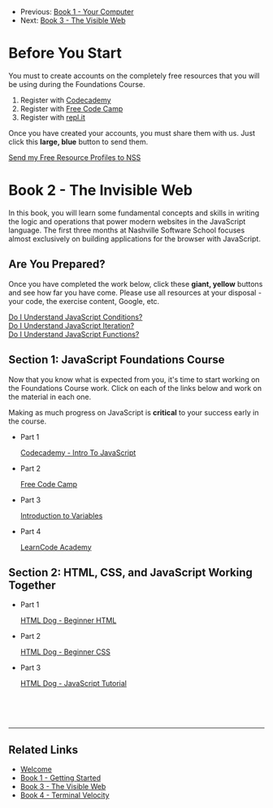 <nav>
    <ul class="list list--books">
        <li class="left">
            <span>Previous:</span> <a href="../book-1-your-computer">Book 1 - Your Computer</a>
        </li>
        <li class="right">
            <span>Next:</span> <a href="../book-3-the-visible-web">Book 3 - The Visible Web</a>
        </li>
    </ul>
</nav>

# Before You Start

You must to create accounts on the completely free resources that you will be using during the Foundations Course.

1. Register with [Codecademy](https://www.codecademy.com/register)
1. Register with [Free Code Camp](https://www.freecodecamp.org/signin)
1. Register with [repl.it](https://repl.it/signup)

Once you have created your accounts, you must share them with us. Just click this **large, blue** button to send them.

<div class="assessment">
    <a class="button blue"
       href="https://docs.google.com/forms/d/e/1FAIpQLScTx65ruOT4f6SDAnmTvcU1M2KZv_6fGsVXDxxOaGkUj9xnhQ/viewform?usp=sf_link"
       target="_blank">Send my Free Resource Profiles to NSS</a>
</div>

# Book 2 - The Invisible Web

In this book, you will learn some fundamental concepts and skills in writing the logic and operations that power modern websites in the JavaScript language. The first three months at Nashville Software School focuses almost exclusively on building applications for the browser with JavaScript.

## Are You Prepared?

Once you have completed the work below, click these **giant, yellow** buttons and see how far you have come. Please use all resources at your disposal - your code, the exercise content, Google, etc.

<div class="assessment">
    <a class="button yellow"
       href="https://repl.it/classroom/invite/WM91h85"
       target="_blank">Do I Understand JavaScript Conditions?</a>
</div>

<div class="assessment">
    <a class="button yellow"
       href="https://repl.it/classroom/invite/WXq31Wm"
       target="_blank">Do I Understand JavaScript Iteration?</a>
</div>

<div class="assessment">
    <a class="button yellow"
       href="https://repl.it/classroom/invite/XODnlYP"
       target="_blank">Do I Understand JavaScript Functions?</a>
</div>

## Section 1: JavaScript Foundations Course

Now that you know what is expected from you, it's time to start working on the Foundations Course work. Click on each of the links below and work on the material in each one.

Making as much progress on JavaScript is **critical** to your success early in the course.

<ul class="list list--doubleItems">
    <li class="listItem listItem--doubleItems">
        <p class="listItem__header">Part 1</p>
        <a href="./chapters/JS_CODECADEMY.html">Codecademy - Intro To JavaScript</a>
    </li>
    <li class="listItem listItem--doubleItems">
        <p class="listItem__header">Part 2</p>
        <a href="./chapters/JS_FREECODECAMP.html">Free Code Camp</a>
    </li>
</ul>



<ul class="list list--doubleItems">
    <li class="listItem listItem--doubleItems">
        <p class="listItem__header">Part 3</p>
        <a href="./chapters/JS_REPL_VARIABLES.html">Introduction to Variables</a>
    </li>
    <li class="listItem listItem--doubleItems">
        <p class="listItem__header">Part 4</p>
        <a href="./chapters/JS_LEARNCODE.html">LearnCode Academy</a>
    </li>
</ul>

## Section 2: HTML, CSS, and JavaScript Working Together

<ul class="list list--doubleItems">
    <li class="listItem listItem--doubleItems">
        <p class="listItem__header">Part 1</p>
        <a href="./chapters/HTML_DOG.html">HTML Dog - Beginner HTML</a>
    </li>
    <li class="listItem listItem--doubleItems">
        <p class="listItem__header">Part 2</p>
        <a href="./chapters/CSS_DOG.html">HTML Dog - Beginner CSS</a>
    </li>
</ul>

<ul class="list list--doubleItems">
    <li class="listItem listItem--doubleItems">
        <p class="listItem__header">Part 3</p>
        <a href="./chapters/JS_DOG.html">HTML Dog - JavaScript Tutorial</a>
    </li>
</ul>

<br/>
<br/>
<br/>

---

## Related Links

<ul>
    <li>
        <a href="../">Welcome</a>
    </li>
    <li>
        <a href="../book-1-your-computer/">Book 1 - Getting Started</a>
    </li>
    <li>
        <a href="../book-3-the-visible-web/">Book 3 - The Visible Web</a>
    </li>
    <li>
        <a href="../book-4-terminal-velocity/">Book 4 - Terminal Velocity</a>
    </li>
</ul>
